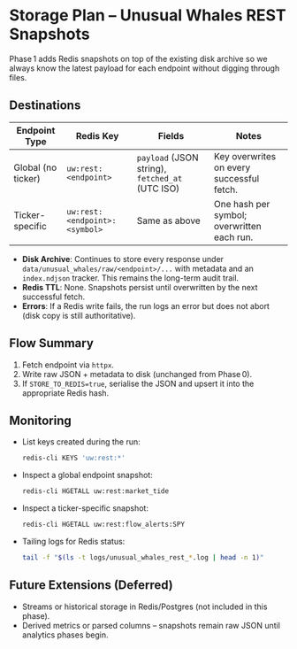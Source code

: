 # Storage Plan – Unusual Whales REST Snapshots

Phase 1 adds Redis snapshots on top of the existing disk archive so we always know the latest payload for each endpoint without digging through files.

## Destinations

| Endpoint Type | Redis Key | Fields | Notes |
|---------------|-----------|--------|-------|
| Global (no ticker) | `uw:rest:<endpoint>` | `payload` (JSON string), `fetched_at` (UTC ISO) | Key overwrites on every successful fetch. |
| Ticker-specific | `uw:rest:<endpoint>:<symbol>` | Same as above | One hash per symbol; overwritten each run. |

- **Disk Archive**: Continues to store every response under `data/unusual_whales/raw/<endpoint>/...` with metadata and an `index.ndjson` tracker. This remains the long-term audit trail.
- **Redis TTL**: None. Snapshots persist until overwritten by the next successful fetch.
- **Errors**: If a Redis write fails, the run logs an error but does not abort (disk copy is still authoritative).

## Flow Summary

1. Fetch endpoint via `httpx`.
2. Write raw JSON + metadata to disk (unchanged from Phase 0).
3. If `STORE_TO_REDIS=true`, serialise the JSON and upsert it into the appropriate Redis hash.

## Monitoring

- List keys created during the run:

  ```bash
  redis-cli KEYS 'uw:rest:*'
  ```

- Inspect a global endpoint snapshot:

  ```bash
  redis-cli HGETALL uw:rest:market_tide
  ```

- Inspect a ticker-specific snapshot:

  ```bash
  redis-cli HGETALL uw:rest:flow_alerts:SPY
  ```

- Tailing logs for Redis status:

  ```bash
  tail -f "$(ls -t logs/unusual_whales_rest_*.log | head -n 1)"
  ```

## Future Extensions (Deferred)

- Streams or historical storage in Redis/Postgres (not included in this phase).
- Derived metrics or parsed columns – snapshots remain raw JSON until analytics phases begin.
